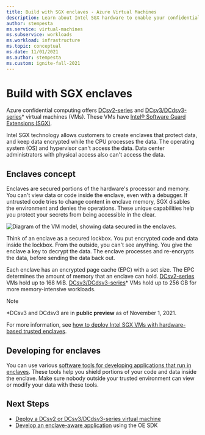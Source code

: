```yaml
---
title: Build with SGX enclaves - Azure Virtual Machines
description: Learn about Intel SGX hardware to enable your confidential computing workloads.
author: stempesta
ms.service: virtual-machines
ms.subservice: workloads
ms.workload: infrastructure
ms.topic: conceptual
ms.date: 11/01/2021
ms.author: stempesta
ms.custom: ignite-fall-2021
---
```


# Build with SGX enclaves 

Azure confidential computing offers [DCsv2-series](../virtual-machines/dcv2-series.md) and [DCsv3/DCdsv3-series](../virtual-machines/dcv3-series.md)* virtual machines (VMs). These VMs have [Intel® Software Guard Extensions (SGX)](https://intel.com/sgx). 

Intel SGX technology allows customers to create enclaves that protect data, and keep data encrypted while the CPU processes the data. The operating system (OS) and hypervisor can't access the data. Data center administrators with physical access also can't access the data.

## Enclaves concept

Enclaves are secured portions of the hardware's processor and memory. You can't view data or code inside the enclave, even with a debugger. If untrusted code tries to change content in enclave memory, SGX disables the environment and denies the operations. These unique capabilities help you protect your secrets from being accessible in the clear.  

![Diagram of the VM model, showing data secured in the enclaves.](media/overview/hardware-backed-enclave.png)

Think of an enclave as a secured lockbox. You put encrypted code and data inside the lockbox. From the outside, you can't see anything. You give the enclave a key to decrypt the data. The enclave processes and re-encrypts the data, before sending the data back out.

Each enclave has an encrypted page cache (EPC) with a set size. The EPC determines the amount of memory that an enclave can hold. [DCsv2-series](../virtual-machines/dcv2-series.md) VMs hold up to 168 MiB. [DCsv3/DCdsv3-series](../virtual-machines/dcv3-series.md)* VMs hold up to 256 GB for more memory-intensive workloads.

> [!NOTE]
> *DCsv3 and DCdsv3 are in **public preview** as of November 1, 2021.

For more information, see [how to deploy Intel SGX VMs with hardware-based trusted enclaves](virtual-machine-solutions-sgx.md).

## Developing for enclaves

You can use various [software tools for developing applications that run in enclaves](application-development.md). These tools help you shield portions of your code and data inside the enclave. Make sure nobody outside your trusted environment can view or modify your data with these tools.

## Next Steps
- [Deploy a DCsv2 or DCsv3/DCdsv3-series virtual machine](quick-create-portal.md)
- [Develop an enclave-aware application](application-development.md) using the OE SDK
